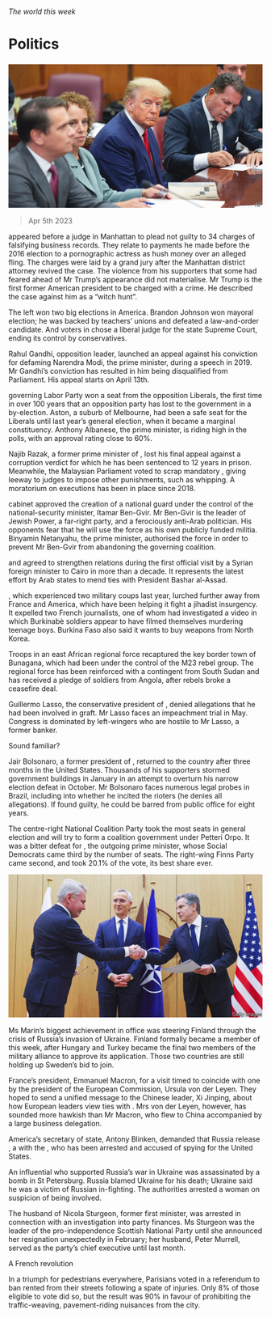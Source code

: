 ###### The world this week

# Politics 

#####  

![image](images/20230408_WWP002.jpg) 

> Apr 5th 2023 

 appeared before a judge in Manhattan to plead not guilty to 34 charges of falsifying business records. They relate to payments he made before the 2016 election to a pornographic actress as hush money over an alleged fling. The charges were laid by a grand jury after the Manhattan district attorney revived the case. The violence from his supporters that some had feared ahead of Mr Trump’s appearance did not materialise. Mr Trump is the first former American president to be charged with a crime. He described the case against him as a “witch hunt”. 

The left won two big elections in America. Brandon Johnson won  mayoral election; he was backed by teachers’ unions and defeated a law-and-order candidate. And voters in  chose a liberal judge for the state Supreme Court, ending its control by conservatives.

Rahul Gandhi,  opposition leader, launched an appeal against his conviction for defaming Narendra Modi, the prime minister, during a speech in 2019. Mr Gandhi’s conviction has resulted in him being disqualified from Parliament. His appeal starts on April 13th. 

 governing Labor Party won a seat from the opposition Liberals, the first time in over 100 years that an opposition party has lost to the government in a by-election. Aston, a suburb of Melbourne, had been a safe seat for the Liberals until last year’s general election, when it became a marginal constituency. Anthony Albanese, the prime minister, is riding high in the polls, with an approval rating close to 60%. 

Najib Razak, a former prime minister of , lost his final appeal against a corruption verdict for which he has been sentenced to 12 years in prison. Meanwhile, the Malaysian Parliament voted to scrap mandatory , giving leeway to judges to impose other punishments, such as whipping. A moratorium on executions has been in place since 2018. 

 cabinet approved the creation of a national guard under the control of the national-security minister, Itamar Ben-Gvir. Mr Ben-Gvir is the leader of Jewish Power, a far-right party, and a ferociously anti-Arab politician. His opponents fear that he will use the force as his own publicly funded militia. Binyamin Netanyahu, the prime minister, authorised the force in order to prevent Mr Ben-Gvir from abandoning the governing coalition.

 and  agreed to strengthen relations during the first official visit by a Syrian foreign minister to Cairo in more than a decade. It represents the latest effort by Arab states to mend ties with President Bashar al-Assad.

, which experienced two military coups last year, lurched further away from France and America, which have been helping it fight a jihadist insurgency. It expelled two French journalists, one of whom had investigated a video in which Burkinabè soldiers appear to have filmed themselves murdering teenage boys. Burkina Faso also said it wants to buy weapons from North Korea. 

Troops in an east African regional force recaptured the key  border town of Bunagana, which had been under the control of the M23 rebel group. The regional force has been reinforced with a contingent from South Sudan and has received a pledge of soldiers from Angola, after rebels broke a ceasefire deal.

Guillermo Lasso, the conservative president of , denied allegations that he had been involved in graft. Mr Lasso faces an impeachment trial in May. Congress is dominated by left-wingers who are hostile to Mr Lasso, a former banker. 

Sound familiar?

Jair Bolsonaro, a former president of , returned to the country after three months in the United States. Thousands of his supporters stormed government buildings in January in an attempt to overturn his narrow election defeat in October. Mr Bolsonaro faces numerous legal probes in Brazil, including into whether he incited the rioters (he denies all allegations). If found guilty, he could be barred from public office for eight years.

The centre-right National Coalition Party took the most seats in  general election and will try to form a coalition government under Petteri Orpo. It was a bitter defeat for , the outgoing prime minister, whose Social Democrats came third by the number of seats. The right-wing Finns Party came second, and took 20.1% of the vote, its best share ever. 

![image](images/20230408_WWP001.jpg) 


Ms Marin’s biggest achievement in office was steering Finland through the crisis of Russia’s invasion of Ukraine. Finland formally became a member of this week, after Hungary and Turkey became the final two members of the military alliance to approve its application. Those two countries are still holding up Sweden’s bid to join. 

France’s president, Emmanuel Macron,  for a visit timed to coincide with one by the president of the European Commission, Ursula von der Leyen. They hoped to send a unified message to the Chinese leader, Xi Jinping, about how European leaders view ties with . Mrs von der Leyen, however, has sounded more hawkish than Mr Macron, who flew to China accompanied by a large business delegation. 

America’s secretary of state, Antony Blinken, demanded that Russia release , a  with the , who has been arrested and accused of spying for the United States. 

An influential  who supported Russia’s war in Ukraine was assassinated by a bomb in St Petersburg. Russia blamed Ukraine for his death; Ukraine said he was a victim of Russian in-fighting. The authorities arrested a woman on suspicion of being involved. 

The husband of Nicola Sturgeon, former first minister, was arrested in connection with an investigation into party finances. Ms Sturgeon was the leader of the pro-independence Scottish National Party until she announced her resignation unexpectedly in February; her husband, Peter Murrell, served as the party’s chief executive until last month.

A French revolution

In a triumph for pedestrians everywhere, Parisians voted in a referendum to ban rented  from their streets following a spate of injuries. Only 8% of those eligible to vote did so, but the result was 90% in favour of prohibiting the traffic-weaving, pavement-riding nuisances from the city. 

